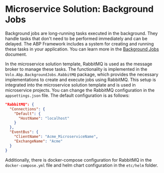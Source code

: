 # Microservice Solution: Background Jobs

Background jobs are long-running tasks executed in the background. They handle tasks that don't need to be performed immediately and can be delayed. The ABP Framework includes a system for creating and running these tasks in your application. You can learn more in the [Background Jobs](../../framework/infrastructure/background-jobs/index.md) document.

In the microservice solution template, RabbitMQ is used as the message broker to manage these tasks. The functionality is implemented in the `Volo.Abp.BackgroundJobs.RabbitMQ` package, which provides the necessary implementations to create and execute jobs using RabbitMQ. This setup is integrated into the microservice solution template and is used in microservice projects. You can change the RabbitMQ configuration in the `appsettings.json` file. The default configuration is as follows:

```json
"RabbitMQ": {
  "Connections": {
    "Default": {
      "HostName": "localhost"
    }
  },
  "EventBus": {
    "ClientName": "Acme_MicroserviceName",
    "ExchangeName": "Acme"
  }
}
```

Additionally, there is docker-compose configuration for RabbitMQ in the `docker-compose.yml` file and helm chart configuration in the `etc/helm` folder.